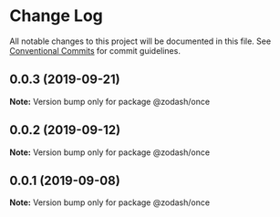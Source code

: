 # Change Log

All notable changes to this project will be documented in this file.
See [Conventional Commits](https://conventionalcommits.org) for commit guidelines.

## 0.0.3 (2019-09-21)

**Note:** Version bump only for package @zodash/once





## 0.0.2 (2019-09-12)

**Note:** Version bump only for package @zodash/once





## 0.0.1 (2019-09-08)

**Note:** Version bump only for package @zodash/once
